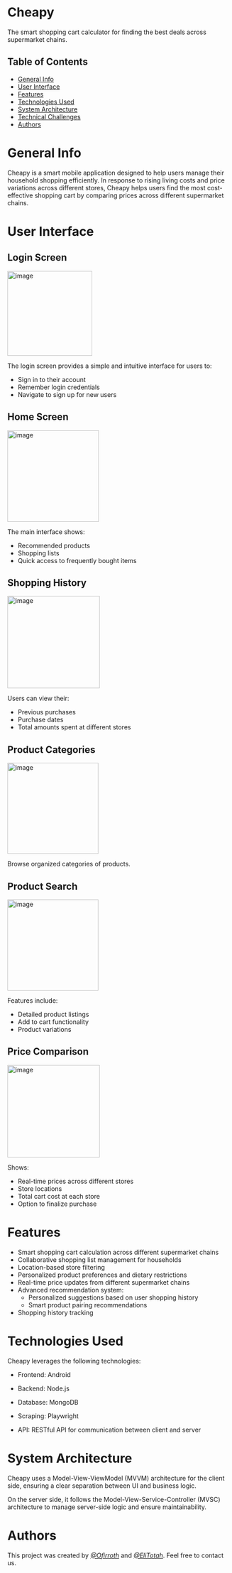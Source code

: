# Cheapy

The smart shopping cart calculator for finding the best deals across supermarket chains.

## Table of Contents
* [General Info](#Cheapy)
* [User Interface](#User-Interface)
* [Features](#Features)
* [Technologies Used](#Technologies-Used)
* [System Architecture](#System-Architecture)
* [Technical Challenges](#Technical-Challenges)
* [Authors](#Authors)

# General Info
Cheapy is a smart mobile application designed to help users manage their household shopping efficiently. In response to rising living costs and price variations across different stores, Cheapy helps users find the most cost-effective shopping cart by comparing prices across different supermarket chains.

# User Interface

## Login Screen
<img width="191" alt="image" src="https://github.com/user-attachments/assets/9b55f47f-80a4-4ee0-ae09-04f92cff283f" />



The login screen provides a simple and intuitive interface for users to:
- Sign in to their account
- Remember login credentials
- Navigate to sign up for new users

## Home Screen
<img width="206" alt="image" src="https://github.com/user-attachments/assets/443fb1c1-a1e3-4599-82a9-c0f55313be14" />



The main interface shows:
- Recommended products
- Shopping lists
- Quick access to frequently bought items

## Shopping History
<img width="208" alt="image" src="https://github.com/user-attachments/assets/0de28652-6dcf-4de8-8582-ba4d3ad4ac37" />



Users can view their:
- Previous purchases
- Purchase dates
- Total amounts spent at different stores

## Product Categories
<img width="205" alt="image" src="https://github.com/user-attachments/assets/5397c030-fe07-458d-8a63-e266bcb95806" />


Browse organized categories of products.

## Product Search
<img width="205" alt="image" src="https://github.com/user-attachments/assets/ff241b7b-92d3-486c-8992-016fe34e1d7c" />



Features include:
- Detailed product listings
- Add to cart functionality
- Product variations

## Price Comparison
<img width="208" alt="image" src="https://github.com/user-attachments/assets/596d8689-95ba-4800-a178-f76fbe2c2715" />



Shows:
- Real-time prices across different stores
- Store locations
- Total cart cost at each store
- Option to finalize purchase

# Features
* Smart shopping cart calculation across different supermarket chains
* Collaborative shopping list management for households
* Location-based store filtering
* Personalized product preferences and dietary restrictions
* Real-time price updates from different supermarket chains
* Advanced recommendation system:
  - Personalized suggestions based on user shopping history
  - Smart product pairing recommendations
* Shopping history tracking

# Technologies Used
Cheapy leverages the following technologies:

- Frontend: Android

- Backend: Node.js

- Database: MongoDB

- Scraping: Playwright

- API: RESTful API for communication between client and server


# System Architecture
Cheapy uses a Model-View-ViewModel (MVVM) architecture for the client side, ensuring a clear separation between UI and business logic. 

On the server side, it follows the Model-View-Service-Controller (MVSC) architecture to manage server-side logic and ensure maintainability.

# Authors
This project was created by [_@Ofirroth_](https://github.com/Ofirroth) and [_@EliTotah_](https://github.com/EliTotah).
Feel free to contact us.

